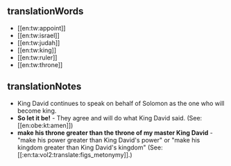 ## translationWords

* [[en:tw:appoint]]
* [[en:tw:israel]]
* [[en:tw:judah]]
* [[en:tw:king]]
* [[en:tw:ruler]]
* [[en:tw:throne]]

## translationNotes

* King David continues to speak on behalf of Solomon as the one who will become king.
* **So let it be!** - They agree and will do what King David said. (See: [[en:obe:kt:amen]])
* **make his throne greater than the throne of my master King David** - "make his power greater than King David's power" or "make his kingdom greater than King David's kingdom" (See: [[:en:ta:vol2:translate:figs_metonymy]].)
